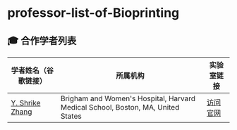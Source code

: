 # professor-list-of-Bioprinting
## 🎓 合作学者列表

| 学者姓名（谷歌链接） | 所属机构 | 实验室链接 |
|---------|----------|------------|
| [Y. Shrike Zhang](https://scholar.google.com/citations?hl=zh-CN&user=qnEhC_EAAAAJ) | Brigham and Women's Hospital, Harvard Medical School, Boston, MA, United States | [访问官网](https://shrikezhang.com/publications/publications) 

